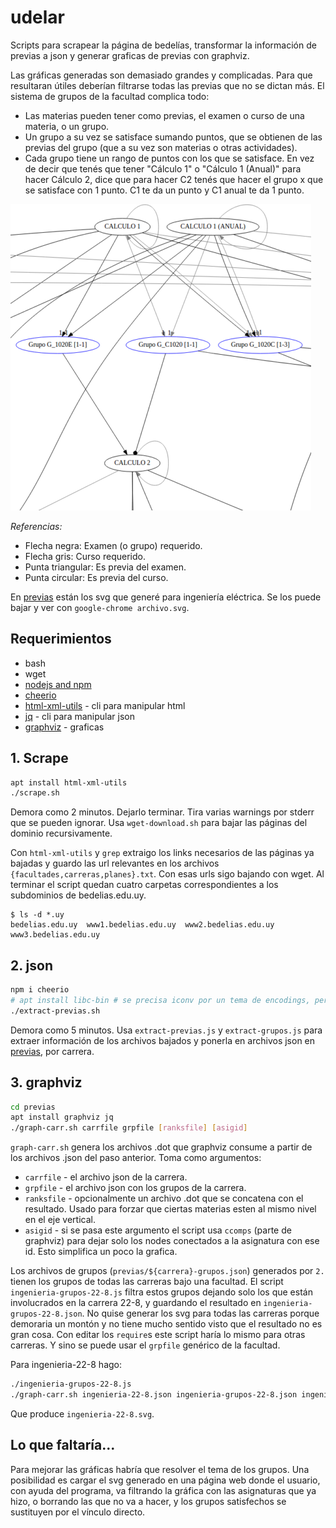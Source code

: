 # udelar

Scripts para scrapear la página de bedelías, transformar la información de previas a json y generar graficas de previas con graphviz.

Las gráficas generadas son demasiado grandes y complicadas. Para que resultaran útiles deberían filtrarse todas las previas que no se dictan más. El sistema de grupos de la facultad complica todo:

- Las materias pueden tener como previas, el examen o curso de una materia, o un grupo.
- Un grupo a su vez se satisface sumando puntos, que se obtienen de las previas del grupo (que a su vez son materias o otras actividades).
- Cada grupo tiene un rango de puntos con los que se satisface. En vez de decir que tenés que tener "Cálculo 1" o "Cálculo 1 (Anual)" para hacer Cálculo 2, dice que para hacer C2 tenés que hacer el grupo x que se satisface con 1 punto. C1 te da un punto y C1 anual te da 1 punto.

![ejemplo previas grupos](ejemplo.png)

_Referencias:_

- Flecha negra: Examen (o grupo) requerido.
- Flecha gris: Curso requerido.
- Punta triangular: Es previa del examen.
- Punta circular: Es previa del curso.

En [previas](previas/) están los svg que generé para ingeniería eléctrica. Se los puede bajar y ver con `google-chrome archivo.svg`.


## Requerimientos

- bash
- wget
- [nodejs and npm](https://nodejs.org/)
- [cheerio](https://github.com/cheeriojs/cheerio)
- [html-xml-utils](www.w3.org/Tools/HTML-XML-utils/) - cli para manipular html
- [jq](https://github.com/stedolan/jq) - cli para manipular json
- [graphviz](https://graphviz.org) - graficas

## 1. Scrape

```bash
apt install html-xml-utils
./scrape.sh
```

Demora como 2 minutos. Dejarlo terminar. Tira varias warnings por stderr que se pueden ignorar. Usa `wget-download.sh` para bajar las páginas del dominio recursivamente.

Con `html-xml-utils` y `grep` extraigo los links necesarios de las páginas ya bajadas y guardo las url relevantes en los archivos `{facultades,carreras,planes}.txt`. Con esas urls sigo bajando con wget. Al terminar el script quedan cuatro carpetas correspondientes a los subdominios de bedelias.edu.uy.

```
$ ls -d *.uy
bedelias.edu.uy  www1.bedelias.edu.uy  www2.bedelias.edu.uy  www3.bedelias.edu.uy
```


## 2. json

```bash
npm i cheerio
# apt install libc-bin # se precisa iconv por un tema de encodings, pero por lo general ya esta instalado.
./extract-previas.sh
```

Demora como 5 minutos. Usa `extract-previas.js` y `extract-grupos.js` para extraer información de los archivos bajados y ponerla en archivos json en [previas](previas/), por carrera.

## 3. graphviz



```bash
cd previas
apt install graphviz jq
./graph-carr.sh carrfile grpfile [ranksfile] [asigid]
```

`graph-carr.sh` genera los archivos .dot que graphviz consume a partir de los archivos .json del paso anterior. Toma como argumentos:

- `carrfile` - el archivo json de la carrera.
- `grpfile` - el archivo json con los grupos de la carrera.
- `ranksfile` - opcionalmente un archivo .dot que se concatena con el resultado. Usado para forzar que ciertas materias esten al mismo nivel en el eje vertical.
- `asigid` - si se pasa este argumento el script usa `ccomps` (parte de graphviz) para dejar solo los nodes conectados a la asignatura con ese id. Esto simplifica un poco la grafica.

Los archivos de grupos (`previas/${carrera}-grupos.json`) generados por `2.` tienen los grupos de todas las carreras bajo una facultad. El script `ingenieria-grupos-22-8.js` filtra estos grupos dejando solo los que están involucrados en la carrera 22-8, y guardando el resultado en `ingenieria-grupos-22-8.json`. No quise generar los svg para todas las carreras porque demoraria un montón y no tiene mucho sentido visto que el resultado no es gran cosa. Con editar los `require`s este script haría lo mismo para otras carreras. Y sino se puede usar el `grpfile` genérico de la facultad.

Para ingenieria-22-8 hago:

```bash
./ingenieria-grupos-22-8.js
./graph-carr.sh ingenieria-22-8.json ingenieria-grupos-22-8.json ingenieria-ranksame-22-8.dot 1024
```

Que produce `ingenieria-22-8.svg`.


## Lo que faltaría...

Para mejorar las gráficas habría que resolver el tema de los grupos. Una posibilidad es cargar el svg generado en una página web donde el usuario, con ayuda del programa, va filtrando la gráfica con las asignaturas que ya hizo, o borrando las que no va a hacer, y los grupos satisfechos se sustituyen por el vínculo directo.
